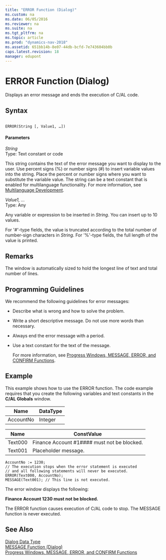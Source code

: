 ```yaml
---
title: "ERROR Function (Dialog)"
ms.custom: na
ms.date: 06/05/2016
ms.reviewer: na
ms.suite: na
ms.tgt_pltfrm: na
ms.topic: article
ms.prod: "dynamics-nav-2018"
ms.assetid: 651bb14b-8e07-44db-bcfd-7e743604bb0b
caps.latest.revision: 18
manager: edupont
---
```

# ERROR Function (Dialog)
Displays an error message and ends the execution of C/AL code.  
  
## Syntax  
  
```  
  
ERROR(String [, Value1, …])  
```  
  
#### Parameters  
 *String*  
 Type: Text constant or code  
  
 This string contains the text of the error message you want to display to the user. Use percent signs \(%\) or number signs \(\#\) to insert variable values into the string. Place the percent or number signs where you want to substitute the variable value. The string can be a text constant that is enabled for multilanguage functionality. For more information, see [Multilanguage Development](Multilanguage-Development.md).  
  
 *Value1, …*  
 Type: Any  
  
 Any variable or expression to be inserted in *String*. You can insert up to 10 values.  
  
 For '\#'-type fields, the value is truncated according to the total number of number-sign characters in *String*. For '%'-type fields, the full length of the value is printed.  
  
## Remarks  
 The window is automatically sized to hold the longest line of text and total number of lines.  
  
## Programming Guidelines  
 We recommend the following guidelines for error messages:  
  
- Describe what is wrong and how to solve the problem.  
  
- Write a short descriptive message. Do not use more words than necessary.  
  
- Always end the error message with a period.  
  
- Use a text constant for the text of the message.  
  
  For more information, see [Progress Windows, MESSAGE, ERROR, and CONFIRM Functions](Progress-Windows--MESSAGE--ERROR--and-CONFIRM-Functions.md).  
  
## Example  
 This example shows how to use the ERROR function. The code example requires that you create the following variables and text constants in the **C/AL Globals** window.  
  
|Name|DataType|  
|----------|--------------|  
|AccountNo|Integer|  
  
|Name|ConstValue|  
|----------|----------------|  
|Text000|Finance Account \#1\#\#\#\# must not be blocked.|  
|Text001|Placeholder message.|  
  
```  
AccountNo := 1230;  
// The execution stops when the error statement is executed  
// and all following statements will never be executed.  
ERROR(Text000, AccountNo);  
MESSAGE(Text001); // This line is not executed.  
```  
  
 The error window displays the following:  
  
 **Finance Account 1230  must not be blocked.**  
  
 The ERROR function causes execution of C/AL code to stop. The MESSAGE function is never executed.  
  
## See Also  
 [Dialog Data Type](Dialog-Data-Type.md)   
 [MESSAGE Function \(Dialog\)](MESSAGE-Function--Dialog-.md)   
 [Progress Windows, MESSAGE, ERROR, and CONFIRM Functions](Progress-Windows--MESSAGE--ERROR--and-CONFIRM-Functions.md)   
 <!-- [Error Handling](Error-Handling.md) -->